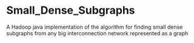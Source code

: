 # Small_Dense_Subgraphs
A Hadoop java implementation of the algorithm for finding small dense subgraphs from any big interconnection network represented as a graph

